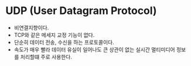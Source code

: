 # UDP (User Datagram Protocol)
- 비연결지향이다.
- TCP와 같은 메세지 교정 기능이 없다.
- 단순히 데이터 전송, 수신을 하는 프로토콜이다.
- 속도가 매우 빨라 데이터 유실이 일어나도 큰 상관이 없는 실시간 멀티미디어 정보를 처리할떄 주로 사용한다.

